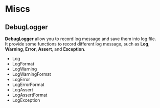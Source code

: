 # **Miscs**

## **DebugLogger**

**DebugLogger** allow you to record log message and save them into log file. It provide some functions to record different log message, such as **Log**, **Warning**, **Error**, **Assert**, and **Exception**.

- Log
- LogFormat
- LogWarning
- LogWarningFormat
- LogError
- LogErrorFormat
- LogAssert
- LogAssertFormat
- LogException